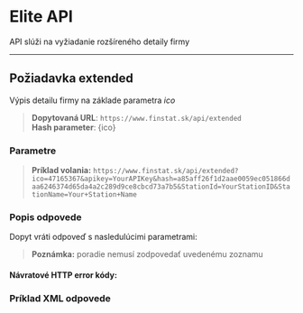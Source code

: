 # Elite API
API slúži na vyžiadanie rozšíreného detaily firmy

---
## Požiadavka extended
Výpis detailu firmy na základe parametra *ico*
> **Dopytovaná URL**: ```https://www.finstat.sk/api/extended```<br />
> **Hash parameter**: {ico}
### Parametre
[](../parts/parameters-detail.md ':include')

[](../parts/parameters.md ':include')


> **Príklad volania:** ```https://www.finstat.sk/api/extended?ico=47165367&apikey=YourAPIKey&hash=a85aff26f1d2aae0059ec051866daa6246374d65da4a2c289d9ce8cbcd73a7b5&StationId=YourStationID&StationName=Your+Station+Name```
### Popis odpovede

Dopyt vráti odpoveď s nasledulúcimi parametrami:

[](../parts/api-basic.md ':include')

[](../parts/api-premium.md ':include')

[](../parts/api-elite.md ':include')

> **Poznámka:** poradie nemusí zodpovedať uvedenému zoznamu

#### Návratové HTTP error kódy:
[](../parts/httperrorcodes-detail.md ':include')

[](../parts/httperrorcodes.md ':include')

### Príklad XML odpovede
[](../../examples/elite.md ':include')

[](../parts/anonymized.md ':include')

[](../../examples/detail-an.md ':include')